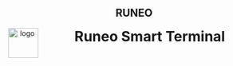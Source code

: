 <h2 align="center">RUNEO</h2>
<header>
<img src="https://upload.wikimedia.org/wikipedia/commons/b/b3/Terminalicon2.png" alt="logo" height="60" align="left">
<h1 style="display: inline">Runeo Smart Terminal</h1>

</header>
